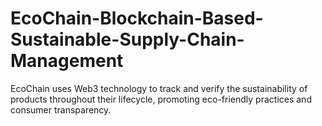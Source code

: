 # EcoChain-Blockchain-Based-Sustainable-Supply-Chain-Management
EcoChain uses Web3 technology to track and verify the sustainability of products throughout their lifecycle, promoting eco-friendly practices and consumer transparency.
